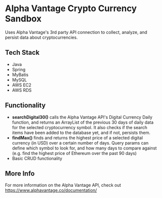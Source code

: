 # Alpha Vantage Crypto Currency Sandbox

Uses Alpha Vantage's 3rd party API connection to collect, analyze, and persist data about cryptocurrencies. 

## Tech Stack
 - Java
 - Spring
 - MyBatis
 - MySQL
 - AWS EC2
 - AWS RDS

## Functionality
 - **searchDigital30()** calls the Alpha Vantage API's Digital Currency Daily function, and returns an ArrayList of
the previous 30 days of daily data for the selected cryptocurrency symbol. It also checks if the search items have 
been added to the database yet, and if not, persists them.
 - **findMax()** finds and returns the highest price of a selected digital currency (in USD) over a certain number of days. Query
params can define which symbol to look for, and how many days to compare against (e.g. find the highest price of 
Ethereum over the past 90 days)
 - Basic CRUD functionality

## More Info
For more information on the Alpha Vantage API, check out https://www.alphavantage.co/documentation/

